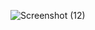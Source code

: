 ![Screenshot (12)](https://github.com/user-attachments/assets/2c137787-6ccc-40b8-8ecd-00918192da0f)
